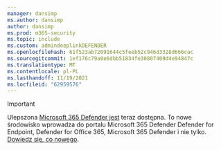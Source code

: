 ```yaml
---
manager: dansimp
ms.author: dansimp
author: dansimp
ms.prod: m365-security
ms.topic: include
ms.custom: admindeeplinkDEFENDER
ms.openlocfilehash: 61f523ab72091644c5feeb52c946d3328d666cac
ms.sourcegitcommit: 1ef176c79a0e6dbb51834fe30807409d4e94847c
ms.translationtype: MT
ms.contentlocale: pl-PL
ms.lasthandoff: 11/19/2021
ms.locfileid: "62959576"
---
```

> [!IMPORTANT]
> Ulepszona <a href="https://go.microsoft.com/fwlink/p/?linkid=2077139" target="_blank">Microsoft 365 Defender jest</a> teraz dostępna. To nowe środowisko wprowadza do portalu Microsoft 365 Defender Defender for Endpoint, Defender for Office 365, Microsoft 365 Defender i nie tylko. [Dowiedz się, co nowego](/microsoft-365/security/defender/overview-security-center).
